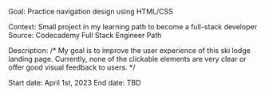 Goal: Practice navigation design using HTML/CSS

Context: Small project in my learning path to become a full-stack developer
Source: Codecademy Full Stack Engineer Path

Description:
/*
My goal is to improve the user experience of this ski lodge landing page. Currently, none of the clickable elements are very clear or offer good visual feedback to users.
*/

Start date: April 1st, 2023
End date: TBD